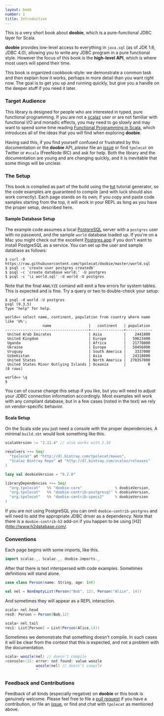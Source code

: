 ```yaml
---
layout: book
number: 1
title: Introduction
---
```



This is a very short book about **doobie**, which is a pure-functional JDBC layer for Scala. 

**doobie** provides low-level access to everything in `java.sql` (as of JDK 1.6, JDBC 4.0), allowing you to write any JDBC program in a pure functional style. However the focus of this book is the **high-level API**, which is where most users will spend their time.

This book is organized cookbook-style: we demonstrate a common task and then explain how it works, perhaps in more detail than you want right now. The goal is to get you up and running quickly, but give you a handle on the deeper stuff if you need it later.


### Target Audience

This library is designed for people who are interested in typed, pure functional programming. If you are not a [scalaz](https://github.com/scalaz/scalaz) user or are not familiar with functional I/O and monadic effects, you may need to go slowly and may want to spend some time reading [Functional Programming in Scala](http://manning.com/bjarnason/), which introduces all of the ideas that you will find when exploring **doobie**.

Having said this, if you find yourself confused or frustrated by this documentation or the **doobie** API, *please* file an [issue](https://github.com/tpolecat/doobie/issues) or find `tpolecat` on Twitter or `#scala` (FreeNode IRC) and ask for help. Both the library and the documentation are young and are changing quickly, and it is inevitable that some things will be unclear.


### The Setup

This book is compiled as part of the build using the [tut](https://github.com/tpolecat/tut) tutorial generator, so the code examples are guaranteed to compile (and with luck should also work correctly). Each page stands on its own; if you copy and paste code samples starting from the top, it will work in your REPL as long as you have the proper setup, described here.

#### Sample Database Setup

The example code assumes a local [PostgreSQL](http://www.postgresql.org/) server with a `postgres` user with no password, and the sample `world` database loaded up. If you're on a Mac you might check out the excellent [Postgres.app](http://postgresapp.com/) if you don't want to install PostgreSQL as a service. You can set up the user and sample database as follows:

```
$ curl -O https://raw.githubusercontent.com/tpolecat/doobie/master/world.sql
$ psql -c 'create user postgres createdb'
$ psql -c 'create database world;' -U postgres
$ psql -c '\i world.sql' -d world -U postgres
```

Note that the final `ANALYZE` comand will emit a few errors for system tables. This is expected and is fine. Try a query or two to double-check your setup:

```
$ psql -d world -U postgres
psql (9.3.5)
Type "help" for help.

world=> select name, continent, population from country where name like 'U%';
                 name                 |   continent   | population 
--------------------------------------+---------------+------------
 United Arab Emirates                 | Asia          |    2441000
 United Kingdom                       | Europe        |   59623400
 Uganda                               | Africa        |   21778000
 Ukraine                              | Europe        |   50456000
 Uruguay                              | South America |    3337000
 Uzbekistan                           | Asia          |   24318000
 United States                        | North America |  278357000
 United States Minor Outlying Islands | Oceania       |          0
(8 rows)

world=> \q
$ 
```

You can of course change this setup if you like, but you will need to adjust your JDBC connection information accordingly. Most examples will work with any compliant database, but in a few cases (noted in the text) we rely on vendor-specific behavior.

#### Scala Setup

On the Scala side you just need a console with the proper dependencies. A minimal `build.sbt` would look something like this.

```scala
scalaVersion := "2.11.4" // also works with 2.10

resolvers ++= Seq(
  "tpolecat" at "http://dl.bintray.com/tpolecat/maven",
  "Scalaz Bintray Repo" at "http://dl.bintray.com/scalaz/releases"
)

lazy val doobieVersion = "0.2.0"

libraryDependencies ++= Seq(
  "org.tpolecat"   %% "doobie-core"               % doobieVersion,
  "org.tpolecat"   %% "doobie-contrib-postgresql" % doobieVersion,
  "org.tpolecat"   %% "doobie-contrib-specs2"     % doobieVersion
)
```

If you are not using PostgreSQL you can omit `doobie-contrib-postgres` and will need to add the appropriate JDBC driver as a dependency. Note that there is a `doobie-contrib-h2` add-on if you happen to be using [H2](http://www.h2database.com/.

### Conventions

Each page begins with some imports, like this.

```scala
import scalaz._, Scalaz._, doobie.imports._
```

After that there is text interspersed with code examples. Sometimes definitions will stand alone.

```scala
case class Person(name: String, age: Int)

val nel = NonEmptyList(Person("Bob", 12), Person("Alice", 14))
```
And sometimes they will appear as a REPL interaction.

```scala
scala> nel.head
res0: Person = Person(Bob,12)

scala> nel.tail
res1: List[Person] = List(Person(Alice,14))
```

Sometimes we demonstrate that something doesn't compile. In such cases it will be clear from the context that this is expected, and not a problem with the documentation.

```scala
scala> woozle(nel) // doesn't compile
<console>:21: error: not found: value woozle
              woozle(nel) // doesn't compile
              ^
```

### Feedback and Contributions

Feedback of all kinds (especially negative) on **doobie** or this book is genuinely welcome. Please feel free to file a [pull request](https://github.com/tpolecat/doobie) if you have a contribution, or file an [issue](https://github.com/tpolecat/doobie/issues), or find and chat with `tpolecat` as mentioned above.

